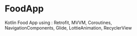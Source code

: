 # FoodApp
 Kotlin Food App using : Retrofit, MVVM, Coroutines, NavigationComponents, Glide, LottieAnimation, RecyclerView
